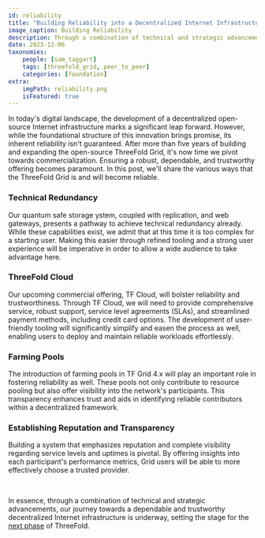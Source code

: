 ```yaml
---
id: reliability
title: "Building Reliability into a Decentralized Internet Infrastructure"
image_caption: Building Reliability
description: Through a combination of technical and strategic advancements, our journey towards a dependable and trustworthy decentralized Internet infrastructure is underway.
date: 2023-12-06
taxonomies:
    people: [sam_taggart]
    tags: [threefold_grid, peer_to_peer]
    categories: [foundation]
extra:
    imgPath: reliability.png
    isFeatured: true
---
```


In today's digital landscape, the development of a decentralized open-source Internet infrastructure marks a significant leap forward. However, while the foundational structure of this innovation brings promise, its inherent reliability isn't guaranteed. After more than five years of building and expanding the open-source ThreeFold Grid, it's now time we pivot towards commercialization. Ensuring a robust, dependable, and trustworthy offering becomes paramount. In this post, we'll share the various ways that the ThreeFold Grid is and will become reliable.

### **Technical Redundancy**

Our quantum safe storage ystem, coupled with replication, and web gateways, presents a pathway to achieve technical redundancy already. While these capabilities exist, we admit that at this time it is too complex for a starting user. Making this easier through refined tooling and a strong user experience will be imperative in order to allow a wide audience to take advantage here.

### **ThreeFold Cloud**

Our upcoming commercial offering, TF Cloud, will bolster reliability and trustworthiness. Through TF Cloud, we will need to provide comprehensive service, robust support, service level agreements (SLAs), and streamlined payment methods, including credit card options. The development of user-friendly tooling will significantly simplify and easen the process as well, enabling users to deploy and maintain reliable workloads effortlessly.

### **Farming Pools**

The introduction of farming pools in TF Grid 4.x will play an important role in fostering reliability as well. These pools not only contribute to resource pooling but also offer visibility into the network's participants. This transparency enhances trust and aids in identifying reliable contributors within a decentralized framework.

### **Establishing Reputation and Transparency**

Building a system that emphasizes reputation and complete visibility regarding service levels and uptimes is pivotal. By offering insights into each participant's performance metrics, Grid users will be able to more effectively choose a trusted provider.

<br>

In essence, through a combination of technical and strategic advancements, our journey towards a dependable and trustworthy decentralized Internet infrastructure is underway, setting the stage for the [next phase](/next) of ThreeFold.